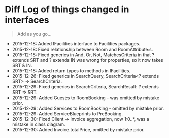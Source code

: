 # Diff Log of things changed in interfaces

> Add as you go...

+ 2015-12-18: Added IFacilities interface to Facilities packages.
+ 2015-12-18: Fixed relationship between Room and RoomAttribute:s.
+ 2015-12-18: Fixed generics in And, Or, Not, MatchesCriteria in that ? extends SRT and ? extends IN was wrong for properties, so it now takes SRT & IN.
+ 2015-12-18: Added return types to methods in IFacilities.
+ 2015-12-26: Fixed generics in SearchQuery, SearchCriteria<? extends SRT> => SearchCriteria<SRT>.
+ 2015-12-29: Fixed generics in SearchCriteria, SearchResult: ? extends SRT => SRT.
+ 2015-12-29: Added Guest:s to RoomBooking - was omitted by mistake prior.
+ 2015-12-29: Added Services to RoomBooking - omitted by mistake prior.
+ 2015-12-29: Added ServiceBlueprints to PreBooking.
+ 2015-12-30: Fixed Client -> Invoice aggregation, now 1:0..*, was a mistake in class diagram.
+ 2015-12-30: Added Invoice.totalPrice, omitted by mistake prior.